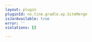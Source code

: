 ```yaml
---
layout: plugin
pluginId: no.tine.gradle.xp.SiteMerge
isJarAvailable: true
error: ''
violations: []

---
```

